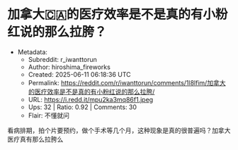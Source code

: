 # 加拿大🇨🇦的医疗效率是不是真的有小粉红说的那么拉胯？

- Metadata:
  - Subreddit: r_iwanttorun
  - Author: hiroshima_fireworks
  - Created: 2025-06-11 06:18:36 UTC
  - Permalink: https://reddit.com/r/iwanttorun/comments/1l8lfim/加拿大的医疗效率是不是真的有小粉红说的那么拉胯/
  - URL: https://i.redd.it/mpu2ka3mq86f1.jpeg
  - Ups: 32 | Ratio: 0.92 | Comments: 30
  - Flair: 不懂就问


看病排期，拍个片要预约，做个手术等几个月，这种现象是真的很普遍吗？加拿大医疗真有那么拉胯么

